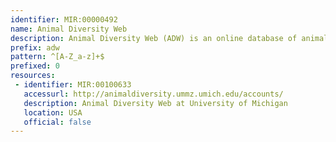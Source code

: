 ```yaml
---
identifier: MIR:00000492
name: Animal Diversity Web
description: Animal Diversity Web (ADW) is an online database of animal natural history, distribution, classification, and conservation biology.
prefix: adw
pattern: ^[A-Z_a-z]+$
prefixed: 0
resources:
 - identifier: MIR:00100633
   accessurl: http://animaldiversity.ummz.umich.edu/accounts/
   description: Animal Diversity Web at University of Michigan
   location: USA
   official: false
---
```

